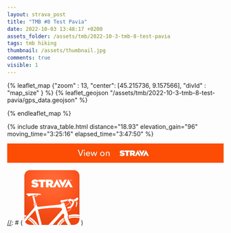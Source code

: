 ```yaml
---
layout: strava_post
title: "TMB #8 Test Pavia"
date: 2022-10-03 13:48:17 +0200
assets_folder: /assets/tmb/2022-10-3-tmb-8-test-pavia
tags: tmb hiking
thumbnail: /assets/thumbnail.jpg
comments: true
visible: 1
---
```

[//]: # "TMB #8 Test Pavia"


{% leaflet_map {"zoom" : 13,
                  "center": [45.215736, 9.157566],
                 "divId" : "map_size" } %}
    {% leaflet_geojson "/assets/tmb/2022-10-3-tmb-8-test-pavia/gps_data.geojson" %}

{% endleaflet_map %}





{% include strava_table.html distance="18.93" elevation_gain="96" moving_time="3:25:16" elapsed_time="3:47:50" %}

[![](/assets/strava.jpg)](https://www.strava.com/activities/7910103296)



[//]: # ( ![image tooltip here](/assets/image.png) )